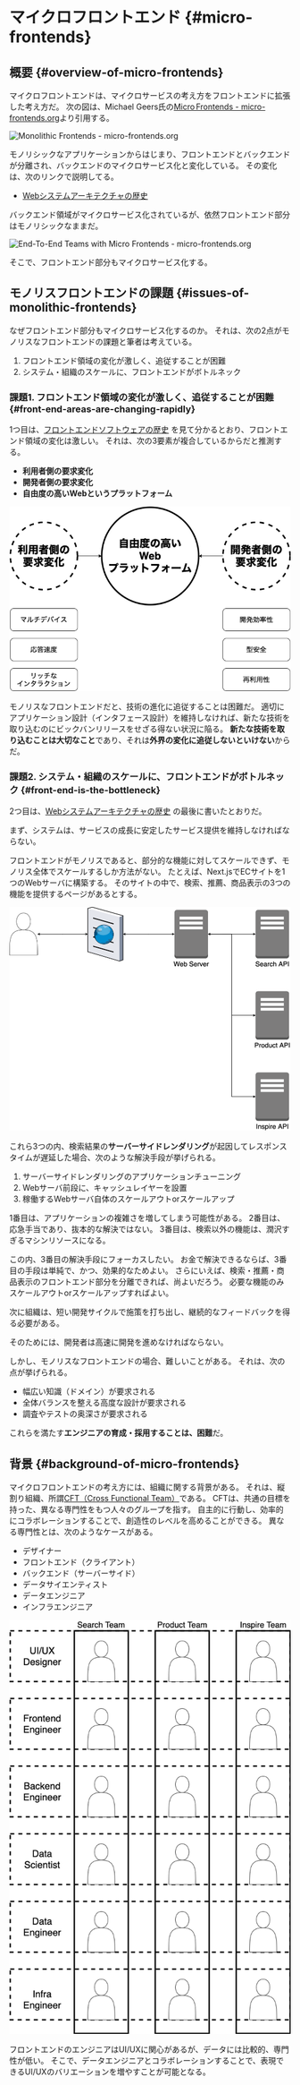 # マイクロフロントエンド {#micro-frontends}
## 概要 {#overview-of-micro-frontends}

マイクロフロントエンドは、マイクロサービスの考え方をフロントエンドに拡張した考え方だ。
次の図は、Michael Geers氏の[Micro Frontends - micro-frontends.org](https://micro-frontends.org/)より引用する。

<!-- textlint-disable -->

![<a href="https://micro-frontends.org/">Monolithic Frontends - micro-frontends.org</a>](https://micro-frontends.org/ressources/diagrams/organisational/monolith-frontback-microservices.png)

<!-- textlint-enable -->

モノリシックなアプリケーションからはじまり、フロントエンドとバックエンドが分離され、バックエンドのマイクロサービス化と変化している。
その変化は、次のリンクで説明してる。

* [Webシステムアーキテクチャの歴史](../history/03_history_of_web_system_architecture.md) 

バックエンド領域がマイクロサービス化されているが、依然フロントエンド部分はモノリシックなままだ。

<!-- textlint-disable -->

![<a href="https://micro-frontends.org/">End-To-End Teams with Micro Frontends - micro-frontends.org</a>](https://micro-frontends.org/ressources/diagrams/organisational/verticals-headline.png)

<!-- textlint-enable -->

そこで、フロントエンド部分もマイクロサービス化する。

## モノリスフロントエンドの課題 {#issues-of-monolithic-frontends}

なぜフロントエンド部分もマイクロサービス化するのか。
それは、次の2点がモノリスなフロントエンドの課題と筆者は考えている。

1. フロントエンド領域の変化が激しく、追従することが困難
2. システム・組織のスケールに、フロントエンドがボトルネック

### 課題1. フロントエンド領域の変化が激しく、追従することが困難 {#front-end-areas-are-changing-rapidly}

1つ目は、[フロントエンドソフトウェアの歴史](../history/02_history_of_frontend_software.md) を見て分かるとおり、フロントエンド領域の変化は激しい。
それは、次の3要素が複合しているからだと推測する。

* **利用者側の要求変化**
* **開発者側の要求変化** 
* **自由度の高いWebというプラットフォーム**

![front-end-areas-are-changing-rapidly](../../assets/images/drawio/microfrontends/front-end-areas-are-changing-rapidly.png)

モノリスなフロントエンドだと、技術の進化に追従することは困難だ。
適切にアプリケーション設計（インタフェース設計）を維持しなければ、新たな技術を取り込むのにビックバンリリースをせざる得ない状況に陥る。
**新たな技術を取り込むことは大切なこと**であり、それは**外界の変化に追従しないといけない**からだ。

### 課題2. システム・組織のスケールに、フロントエンドがボトルネック {#front-end-is-the-bottleneck}

2つ目は、[Webシステムアーキテクチャの歴史](../history/03_history_of_web_system_architecture.md) の最後に書いたとおりだ。

まず、システムは、サービスの成長に安定したサービス提供を維持しなければならない。

フロントエンドがモノリスであると、部分的な機能に対してスケールできず、モノリス全体でスケールするしか方法がない。
たとえば、Next.jsでECサイトを1つのWebサーバに構築する。
そのサイトの中で、検索、推薦、商品表示の3つの機能を提供するページがあるとする。

![front-end-is-the-bottleneck](../../assets/images/drawio/microfrontends/front-end-is-the-bottleneck.png)

これら3つの内、検索結果の**サーバーサイドレンダリング**が起因してレスポンスタイムが遅延した場合、次のような解決手段が挙げられる。

1. サーバーサイドレンダリングのアプリケーションチューニング
2. Webサーバ前段に、キャッシュレイヤーを設置
3. 稼働するWebサーバ自体のスケールアウトorスケールアップ

1番目は、アプリケーションの複雑さを増してしまう可能性がある。
2番目は、応急手当であり、抜本的な解決ではない。
3番目は、検索以外の機能は、潤沢すぎるマシンリソースになる。

この内、3番目の解決手段にフォーカスしたい。
お金で解決できるならば、3番目の手段は単純で、かつ、効果的なためよい。
さらにいえば、検索・推薦・商品表示のフロントエンド部分を分離できれば、尚よいだろう。
必要な機能のみスケールアウトorスケールアップすればよい。


次に組織は、短い開発サイクルで施策を打ち出し、継続的なフィードバックを得る必要がある。
<!-- textlint-disable -->
そのためには、開発者は高速に開発を進めなければならない。
<!-- textlint-enable -->
しかし、モノリスなフロントエンドの場合、難しいことがある。
それは、次の点が挙げられる。

* 幅広い知識（ドメイン）が要求される
* 全体バランスを整える高度な設計が要求される
* 調査やテストの奥深さが要求される

これらを満たす**エンジニアの育成・採用することは、困難**だ。

## 背景 {#background-of-micro-frontends}

マイクロフロントエンドの考え方には、組織に関する背景がある。
それは、縦割り組織、所謂[CFT（Cross Functional Team）](https://en.wikipedia.org/wiki/Cross-functional_team)である。
CFTは、共通の目標を持った、異なる専門性をもつ人々のグループを指す。
自主的に行動し、効率的にコラボレーションすることで、創造性のレベルを高めることができる。
異なる専門性とは、次のようなケースがある。

* デザイナー
* フロントエンド（クライアント）
* バックエンド（サーバーサイド）
* データサイエンティスト
* データエンジニア
* インフラエンジニア

![cross-functional-team](../../assets/images/drawio/microfrontends/cross-functional-team.png)

フロントエンドのエンジニアはUI/UXに関心があるが、データには比較的、専門性が低い。
そこで、データエンジニアとコラボレーションすることで、表現できるUI/UXのバリエーションを増やすことが可能となる。

<!-- ## マイクロフロントエンドのProsCons {#micro-frontends-pros-cons}
### マイクロフロントエンドのPros {#micro-frontends-pros}

|観点|内容|
|--|--|
|独立性|・任意のテクノロジーと任意のチームで開発可能<br>|
|展開|・特定の機能をエンドツーエンド（バック、フロント、デプロイ）で確実に実行可能|
|俊敏性|・特定のドメインについて最高の知識をもつチーム間で作業を分散すると、リリースプロセスが確実にスピードアップして簡素化される。<br>・フロントエンドとリリースが小さいということは、リグレッションテストの表面がはるかに小さいことを意味する。リリースごとの変更は少なく、理論的にはテストに費やす時間を短縮できる。<br>・フロントエンドのアップグレード/変更にはコストが小さくなる|

### Micro Frontendsの良さ {#micro-frontends-good}

私が思うMicro Frontendsから得られる最大の恩恵は、"<b>局所化</b>" だと思います。

フロントエンドをサービスごと（商品、注文、検索など）に分割することで

* サービスの<b>専門性</b>向上
  * ex. 対象サービスのフロントエンドだけに集中できる
* サービスの<b>開発速度</b>向上
  * ex. 対象サービスのソースコードだけ読めばよい
  * ex. 対象サービスだけにライブラリアップデートすればよい
  * ex. フレームワークの切り替えは対象サービスだけすればよい

少し薄っぺらいかも知れませんが、↑のように実感しています。

※ Micro FrontendsはWebベースのアーキテクチャになります。

### マイクロフロントエンドのCons {#micro-frontends-cons}

|観点|内容|
|--|--|
|独立性|・独立できず、相互接続しているチームが存在しがち<br>・多くの機能で複数のマイクロフロントエンドにまたがる変更が必要になり、独立性や自律性が低下<br>・ライブラリを共有すること自体は問題ないが、不適切な分割によって作成された任意の境界を回避するための包括的な場所として使用すると、問題が発生する。<br>・コンポーネント間の通信の構築は、実装と維持が困難であるだけでなく、コンポーネントの独立性が取り除かれる<br>・横断的関心ことへの変更ですべてのマイクロフロントエンドを変更することは、独立性が低下する|
|展開|・より大きな機能の部分的な実装が含まれているため、個別にリリースできない<br>・サイト全体のCI / CDプロセス|
|俊敏性|・重複作業が発生する<br>・検出可能性が低下した結果、一部の標準コンポーネントを共有できず、個別のフロントエンド間で実装が重複してしまう。<br>・共有キャッシュがないと、各コンポーネントは独自のデータセットをプルダウンする必要があり、大量の重複呼び出しが発生する。|
|パフォーマンス|・マイクロフロントエンドの実装が不適切な場合、パフォーマンスが低下する可能性がある。|

### Micro Frontendsの難しさ {#micro-frontends-difficulty}

ここは、まだちゃんと掘り下げれていませんが、次のようなものがあります。

* 特定チームが改善しても、チーム全体が改善しない
  * ex. あるチームがWebpackのビルド時間短縮に成功しても、他のチームは影響を受けない
  * ex. すべてのチームが採用しているライブラリのセキュリティパッチは、それぞれのチームが更新しなければならない
* チーム全体へ共有する仕組みを考える必要がある
  * ex. デザインシステム、パフォーマンス、ナレッジ
* エッジな技術スタック採用は、チームメンバー移動を困難にする
  * ex. パラダイムシフトが発生してしまう技術スタック -->